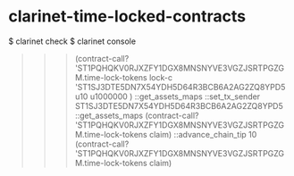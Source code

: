 # clarinet-time-locked-contracts

$ clarinet check
$ clarinet console

>>> (contract-call? 'ST1PQHQKV0RJXZFY1DGX8MNSNYVE3VGZJSRTPGZGM.time-lock-tokens lock-c 'ST1SJ3DTE5DN7X54YDH5D64R3BCB6A2AG2ZQ8YPD5 u10 u1000000 )
>>> ::get_assets_maps
>>> ::set_tx_sender ST1SJ3DTE5DN7X54YDH5D64R3BCB6A2AG2ZQ8YPD5
>>> ::get_assets_maps
>>> (contract-call? 'ST1PQHQKV0RJXZFY1DGX8MNSNYVE3VGZJSRTPGZGM.time-lock-tokens claim)
>>> ::advance_chain_tip 10
>>> (contract-call? 'ST1PQHQKV0RJXZFY1DGX8MNSNYVE3VGZJSRTPGZGM.time-lock-tokens claim)